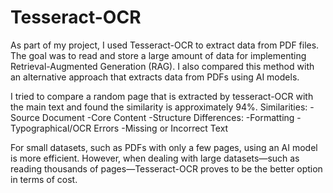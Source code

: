 # Tesseract-OCR
As part of my project, I used Tesseract-OCR to extract data from PDF files. The goal was to read and store a large amount of data for implementing Retrieval-Augmented Generation (RAG). I also compared this method with an alternative approach that extracts data from PDFs using AI models.

I tried to compare a random page that is extracted by tesseract-OCR with the main text and found the similarity is approximately 94%.
Similarities:
-Source Document
-Core Content
-Structure 
Differences:
-Formatting
-Typographical/OCR Errors
-Missing or Incorrect Text

For small datasets, such as PDFs with only a few pages, using an AI model is more efficient. However, when dealing with large datasets—such as reading thousands of pages—Tesseract-OCR proves to be the better option in terms of cost.


